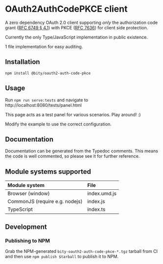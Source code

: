 # OAuth2AuthCodePKCE client

A zero dependency OAuth 2.0 client supporting *only* the authorization code
grant ([RFC 6749 § 4.1][]) with PKCE ([RFC 7636][]) for client side protection.

[RFC 6749 § 4.1]: https://tools.ietf.org/html/rfc6749#section-4.1
[RFC 7636]: https://tools.ietf.org/html/rfc7636

Currently the only Type/JavaScript implementation in public existence.

1 file implementation for easy auditing.

## Installation

`npm install @bity/oauth2-auth-code-pkce`

## Usage

Run `npm run serve:tests` and navigate to 
http://localhost:8080/tests/panel.html

This page acts as a test panel for various scenarios. Play around! :)

Modify the example to use the correct configuration.

## Documentation

Documentation can be generated from the Typedoc comments. This means the code is
well commented, so please see it for further reference.

## Module systems supported

| Module system                   | File                      |
|:--------------------------------|:--------------------------|
| Browser (window)                | index.umd.js              |
| CommonJS (require e.g. nodejs)  | index.js                  |
| TypeScript                      | index.ts                  |

## Development

### Publishing to NPM

Grab the NPM-generated `bity-oauth2-auth-code-pkce-*.tgz` tarball from CI and
then use `npm publish $tarball` to publish it to NPM.
